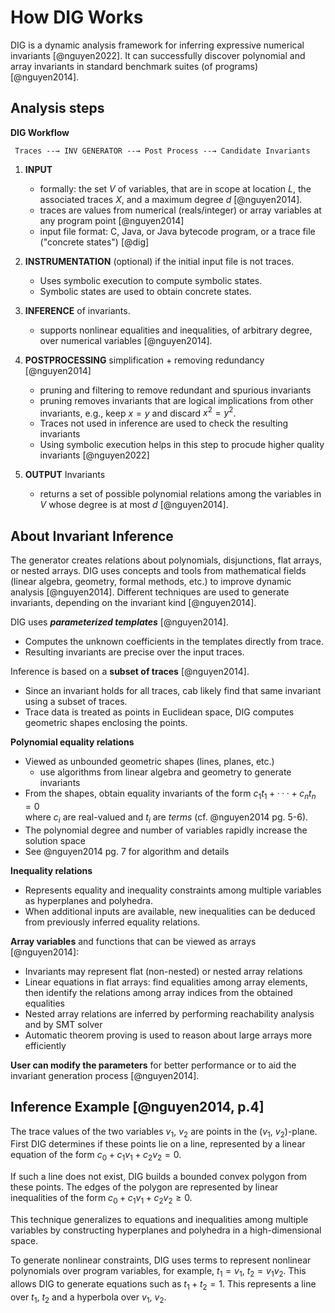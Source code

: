 # How DIG Works

DIG is a dynamic analysis framework for inferring expressive numerical invariants [@nguyen2022].
It can successfully discover polynomial and array invariants in standard benchmark suites (of programs) [@nguyen2014].

## Analysis steps

**DIG Workflow**

     Traces --→ INV GENERATOR --→ Post Process --→ Candidate Invariants

1. **INPUT**
   - formally: the set $V$ of variables, that are in scope at location $L$, the associated traces $X$, and a maximum degree $d$ [@nguyen2014].
   - traces are values from numerical (reals/integer) or array variables at any program point [@nguyen2014]
   - input file format: C, Java, or Java bytecode program, or a trace file ("concrete states") [@dig]

2. **INSTRUMENTATION** (optional) if the initial input file is not traces.                    
   - Uses symbolic execution to compute symbolic states.
   - Symbolic states are used to obtain concrete states.

3. **INFERENCE** of invariants.
   - supports nonlinear equalities and inequalities, of arbitrary degree, over numerical variables [@nguyen2014].

4. **POSTPROCESSING** simplification + removing redundancy [@nguyen2014]
   - pruning and filtering to remove redundant and spurious invariants
   - pruning removes invariants that are logical implications from other invariants, e.g., keep $x=y$ and discard $x^2=y^2$.
   - Traces not used in inference are used to check the resulting invariants
   - Using symbolic execution helps in this step to procude higher quality invariants [@nguyen2022]

5. **OUTPUT** Invariants
   - returns a set of possible polynomial relations among the variables in $V$ whose degree is at most $d$ [@nguyen2014].

## About Invariant Inference

The generator creates relations about polynomials, disjunctions, flat arrays, or nested arrays.
DIG uses concepts and tools from mathematical fields (linear algebra, geometry, formal methods, etc.) to improve dynamic analysis [@nguyen2014].
Different techniques are used to generate invariants, depending on the invariant kind [@nguyen2014].

DIG uses **_parameterized templates_** [@nguyen2014].
- Computes the unknown coefficients in the templates directly from trace.
- Resulting invariants are precise over the input traces.

Inference is based on a **subset of traces** [@nguyen2014].
- Since an invariant holds for all traces, cab likely find that same invariant using a subset of traces.
- Trace data is treated as points in Euclidean space, DIG computes  geometric shapes enclosing the points.

**Polynomial equality relations**
- Viewed as unbounded geometric shapes (lines, planes, etc.)
  + use algorithms from linear algebra and geometry to generate invariants
- From the shapes, obtain equality invariants of the form $c_1t_1 + ··· + c_nt_n = 0$     
  where $c_i$ are real-valued and $t_i$ are _terms_ (cf. @nguyen2014 pg. 5-6).
- The polynomial degree and number of variables rapidly increase the solution space
- See @nguyen2014 pg. 7 for algorithm and details

**Inequality relations**
- Represents equality and inequality constraints among multiple variables as
  hyperplanes and polyhedra.
- When additional inputs are available, new inequalities can be deduced from
  previously inferred equality relations.

**Array variables** and functions that can be viewed as arrays [@nguyen2014]:
- Invariants may represent flat (non-nested) or nested array relations 
- Linear equations in flat arrays: find equalities among array elements, then
  identify the relations among array indices from the obtained equalities
- Nested array relations are inferred by performing reachability analysis and by
  SMT solver
- Automatic theorem proving is used to reason about large arrays more
  efficiently

**User can modify the parameters** for better performance or to aid the invariant generation process [@nguyen2014].

## Inference Example [@nguyen2014, p.4]

The trace values of the two variables $v_1$, $v_2$ are points in the ($v_1$, $v_2$)-plane. 
First DIG determines if these points lie on a line, represented by a linear equation of the form $c_0 + c_1v_1 + c_2v_2 = 0$.

If such a line does not exist, DIG builds a bounded convex polygon from these points. 
The edges of the polygon are represented by linear inequalities of the form $c_0 + c_1v_1 + c_2v_2 \geq 0$.

This technique generalizes to equations and inequalities among multiple variables by constructing hyperplanes and polyhedra in a high-dimensional space.

To generate nonlinear constraints, DIG uses terms to represent nonlinear polynomials over program variables, for example, $t_1 = v_1$, $t_2 = v_1v_2$. 
This allows DIG to generate equations such as $t_1 + t_2 = 1$. 
This represents a line over $t_1$, $t_2$ and a hyperbola over $v_1$, $v_2$.

